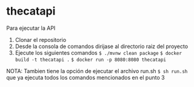 # thecatapi

Para ejecutar la API

1. Clonar el repositorio
2. Desde la consola de comandos dirijase al directorio raiz del proyecto
3. Ejecute los siguientes comandos `$ ./mvnw clean package` `$ docker build -t thecatapi .` `$ docker run -p 8080:8080 thecatapi`

NOTA: Tambien tiene la opción de ejecutar el archivo run.sh `$ sh run.sh` que ya ejecuta todos los comandos mencionados en el punto 3
